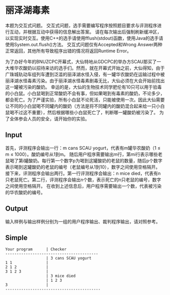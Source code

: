# 丽泽湖毒素

本题为交互式问题。
交互式问题，选手需要编写程序按照题目要求与评测程序进行互动，并根据互动中获得的信息解出答案。
请在每次输出后强制刷新缓冲区，以实现实时交互。使用C++的选手请使用fflush(stdout)函数，使用Java的选手请使用System.out.flush()方法。
交互式问题仅有Accepted和Wrong Answer两种正常返回，其他所有导致程序出错的情况将返回Runtime Error。

为了办好今年的BNUZCPC开幕式，大仙特地从GDCPC的举办方SCAU那买了一大堆华农酸奶以招待来访的选手们。然而，就在开幕式开始之前，大仙得知，由于广珠城轨动车组列车遭到泛滥的丽泽湖水怪入侵，有一罐华农酸奶在运输过程中被丽泽湖水怪毒素污染。由于丽泽湖水怪毒素剧毒无比，大仙必须在大会开始前找出这一罐被污染的酸奶。
幸运的是，大仙的生物技术同学肥伦有10只可以用于验毒的小白鼠。小白鼠喝到正常酸奶不会有事，但如果喝到有毒素的酸奶，不论多少，都会死亡。为了严谨实验，所有小白鼠不论死活，只能被使用一次。因此大仙需要让不同的小白鼠喝不同罐内的酸奶（方法是将不同罐内的酸奶混合起来给一只小白鼠喝不过这不重要），然后根据哪些小白鼠死亡了，判断哪一罐酸奶被污染了。
为了全体参会人员的安全，请开始你的实验。

## Input
首先，评测程序会输出一行：m cans SCAU yogurt，代表有m罐华农酸奶（1 ≤ m ≤ 1000）。酸奶编号从1到m。
随后用户程序需要输出m行，第mi行表示哪些老鼠喝了第i罐酸奶。每行第一个数字p为喝到这罐酸奶的老鼠的数量，随后p个数字表示喝到这罐酸奶的老鼠的编号（老鼠编号从1到10），数字之间使用空格隔开。
接下来，评测程序会输出两行。第一行评测程序会输出：n mice died，代表有n只老鼠死亡。第二行，评测程序会输出n个数，表示死亡的n只老鼠的编号，数字之间使用空格隔开。
在收到上述信息后，用户程序需要输出一个数，代表被污染的华农酸奶的编号。

## Output
输入样例与输出样例分别为一组的用户程序输出、裁判程序输出，请对照参考。

## Simple
```
Your program      | Checker
-----------------------------------------
                  | 3 cans SCAU yogurt
1 1               |           
2 1 2             |
3 1 2 3           |
                  | 3 mice died
                  | 1 2 3
3                 |
------------------------------------------
```